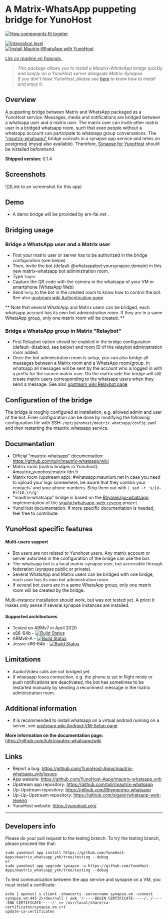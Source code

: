 # A Matrix-WhatsApp puppeting bridge for YunoHost
[![How components fit togeter](https://camo.githubusercontent.com/857d5c90de07312a60e02ce89efe7f8ece86ab6b/68747470733a2f2f67617a697a6f76612e6e65742f7075622f6d6175747269782d77686174736170702e706e67)](https://github.com/tulir/mautrix-whatsapp/wiki)

[![Integration level](https://dash.yunohost.org/integration/mautrix_whatsapp_ynh.svg)](https://dash.yunohost.org/appci/app/mautrix_whatsapp_ynh)  
[![Install Mautrix-WhatsApp with YunoHost](https://install-app.yunohost.org/install-with-yunohost.png)](https://install-app.yunohost.org/?app=mautrix_whatsapp_ynh)

*[Lire ce readme en français.](./README_fr.md)*

> *This package allows you to install a Mautrix-WhatsApp bridge quickly and simply on a YunoHost server alongside Matrix-Synapse.  
If you don't have YunoHost, please see [here](https://yunohost.org/#/install) to know how to install and enjoy it.*

## Overview
A puppeting bridge between Matrix and WhatsApp packaged as a YunoHost service. Messages, media and notifications are bridged between a whatsapp user and a matrix user. The matrix user can invite other matrix user in a bridged whatsapp room, such that even people without a whatsapp account can participate to whatsapp group conversations. The ["mautrix-whatsapp"](https://github.com/tulir/mautrix-whatsapp/wiki) bridge consists in a synapse app service and relies on postgresql (mysql also available). Therefore, [Synapse for YunoHost](https://github.com/YunoHost-Apps/synapse_ynh) should be installed beforehand.

**Shipped version:** 0.1.4

## Screenshots

![](Link to an screenshot for this app)

## Demo

* A demo bridge will be provided by arn-fai.net .

## Bridging usage
### Bridge a WhatsApp user and a Matrix user
* First your matrix user or server has to be authorized in the bridge configuration (see below)
* Then, invite the bot (default @whatsappbot:yoursynapse.domain) in this new matrix-whatsapp bot administration room.
* Type ``login``
* Capture the QR code with the camera in the whatsapp of your VM or smartphone (WhatsApp Web)
* Send ``help`` to the bot in the created room to know how to control the bot.
See also [upstream wiki Authentication page](https://github.com/tulir/mautrix-whatsapp/wiki/Authentication)

** Note that several WhatsApp and Matrix users can be bridged, each whatsapp account has its own bot administration room. If they are in a same WhatsApp group, only one matrix room will be created. **

### Bridge a WhatsApp group in Matrix "Relaybot"
* First Relaybot option should be enabled in the bridge configuration (default=disabled, see below) and room ID of the relaybot administration room added.
* Once the bot administration room is setup, you can also bridge all messages between a Matrix room and a WhatsApp room/group. 
In whatsapp all messages will be sent by the account who is logged in with a prefix for the source matrix user. On the matrix side the bridge will still create matrix users corresponding to the whatsapp users when they send a message.
See also [upstream wiki Relaybot page](https://github.com/tulir/mautrix-whatsapp/wiki/Relaybot)

## Configuration of the bridge

The bridge is roughly configured at installation, e.g. allowed admin and user of the bot. Finer configuration can be done by modifying the
following configuration file with SSH: 
```/opt/yunohost/mautrix_whatsapp/config.yaml```
and then restarting the mautrix_whatsapp service.

## Documentation

 * Official "mautrix-whatsapp" documentation: https://github.com/tulir/mautrix-whatsapp/wiki
 * Matrix room (matrix bridges in Yunohost): #mautrix_yunohost:matrix.fdn.fr
 * Matrix room (upstream app): #whatsapp:maunium.net
In case you need to upload your logs somewhere, be aware that they contain your contacts' and your phone numbers. Strip them out with 
``| sed -r 's/[0-9]{10,}/📞/g' ``
 * "mautrix-whatsapp" bridge is based on the [Rhymen/go-whatsapp](https://github.com/Rhymen/go-whatsapp) implementation of the [sigalor/whatsapp-web-reveng](https://github.com/sigalor/whatsapp-web-reveng) project.
 * YunoHost documentation: If more specific documentation is needed, feel free to contribute.

## YunoHost specific features

#### Multi-users support

* Bot users are not related to Yunohost users. Any matrix account or server autorized in the configuration of the bridge can use the bot. 
* The whatsapp bot is a local matrix-synapse user, but accessible through federation (synapse public or private).
* Several WhatsApp and Matrix users can be bridged with one bridge, each user has its own bot administration room. 
* If several bot users are in a same WhatsApp group, only one matrix room will be created by the bridge.

Multi-instance installation should work, but was not tested yet. A priori it makes only sense if several synapse instances are installed.

#### Supported architectures

* Tested on ARMv7 in April 2020
* x86-64b - [![Build Status](https://ci-apps.yunohost.org/ci/logs/mautrix_whatsapp_ynh%20%28Apps%29.svg)](https://ci-apps.yunohost.org/ci/apps/mautrix_whatsapp_ynh/)
* ARMv8-A - [![Build Status](https://ci-apps-arm.yunohost.org/ci/logs/mautrix_whatsapp_ynh%20%28Apps%29.svg)](https://ci-apps-arm.yunohost.org/ci/apps/mautrix_whatsapp_ynh/)
* Jessie x86-64b - [![Build Status](https://ci-stretch.nohost.me/ci/logs/mautrix_whatsapp_ynh%20%28Apps%29.svg)](https://ci-stretch.nohost.me/ci/apps/mautrix_whatsapp_ynh/)

## Limitations

* Audio/Video calls are not bridged yet. 
* If whatsapp loses connection, e.g. the phone is set in flight mode or push notifications are deactivated, the bot has sometimes to be restarted manually by sending a reconnnect message in the matrix administration room.

## Additional information

* It is recommended to install whatsapp on a virtual android running on a server, see [upstream wiki Android-VM-Setup page](https://github.com/tulir/mautrix-whatsapp/wiki/Android-VM-Setup) 

**More information on the documentation page:**  
https://github.com/tulir/mautrix-whatsapp/wiki

## Links

 * Report a bug: https://github.com/YunoHost-Apps/mautrix-whatsapp_ynh/issues
 * App website: https://github.com/YunoHost-Apps/mautrix-whatsapp_ynh
 * Upstream app repository: https://github.com/tulir/mautrix-whatsapp
 * Up-Upstream repository: https://github.com/Rhymen/go-whatsapp
 * Up-Up-Upstream repository: https://github.com/sigalor/whatsapp-web-reveng
 * YunoHost website: https://yunohost.org/

---

Developers info
----------------

Please do your pull request to the testing branch.
To try the testing branch, please proceed like that:
```
sudo yunohost app install https://github.com/YunoHost-Apps/mautrix_whatsapp_ynh/tree/testing --debug
or
sudo yunohost app upgrade synapse -u https://github.com/YunoHost-Apps/mautrix_whatsapp_ynh/tree/testing --debug
```

To test communication between the app service and synapse on a VM, you must install a certificate:
```
echo | openssl s_client -showcerts -servername synapse.vm -connect synapse.vm:443 2>/dev/null | awk '/-----BEGIN CERTIFICATE-----/, /-----END CERTIFICATE-----/' >> /usr/local/share/ca-certificates/synapse.vm.crt
update-ca-certificates
```
